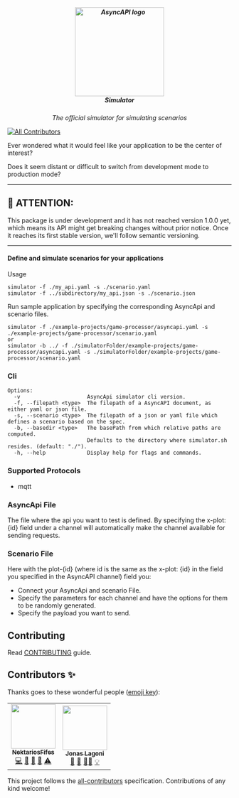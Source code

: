 <h5 align="center">
  <br>
  <a href="https://www.asyncapi.org"><img src="https://github.com/asyncapi/parser-nodejs/raw/master/assets/logo.png" alt="AsyncAPI logo" width="200"></a>
  <br>
  Simulator
</h5>
<p align="center">
  <em>The official simulator for simulating scenarios</em>
</p>

<!-- ALL-CONTRIBUTORS-BADGE:START - Do not remove or modify this section -->
[![All Contributors](https://img.shields.io/badge/all_contributors-2-orange.svg?style=flat-square)](#contributors-)
<!-- ALL-CONTRIBUTORS-BADGE:END -->

Ever wondered what it would feel like your application to be the center of interest?

Does it seem distant or difficult to switch from development mode to production mode?

---

## :loudspeaker: ATTENTION:

This package is under development and it has not reached version 1.0.0 yet, which means its API might get breaking changes without prior notice. Once it reaches its first stable version, we'll follow semantic versioning.

---

#### Define and simulate scenarios for your applications


Usage

```
simulator -f ./my_api.yaml -s ./scenario.yaml
simulator -f ../subdirectory/my_api.json -s ./scenario.json
```

Run sample application by specifying the corresponding 
AsyncApi and scenario files.
```
simulator -f ./example-projects/game-processor/asyncapi.yaml -s ./example-projects/game-processor/scenario.yaml
or
simulator -b ../ -f ./simulatorFolder/example-projects/game-processor/asyncapi.yaml -s ./simulatorFolder/example-projects/game-processor/scenario.yaml
```



### Cli

```
Options:
  -v                     AsyncApi simulator cli version.
  -f, --filepath <type>  The filepath of a AsyncAPI document, as either yaml or json file.
  -s, --scenario <type>  The filepath of a json or yaml file which defines a scenario based on the spec.
  -b, --basedir <type>   The basePath from which relative paths are computed.
                         Defaults to the directory where simulator.sh resides. (default: "./").
  -h, --help             Display help for flags and commands.

```

### Supported Protocols

- mqtt

### AsyncApi File

The file where the api you want to test is defined. By specifying the x-plot: {id} field
under a channel will automatically make the channel available for sending requests.



### Scenario File

Here with the plot-{id} (where id is the same as the x-plot: {id} in the field you specified in the AsyncAPI channel) field you:
- Connect your AsyncApi and scenario File.
- Specify the parameters for each channel and have the options for them to be randomly generated.
- Specify the payload you want to send.

## Contributing

Read [CONTRIBUTING](https://github.com/asyncapi/.github/blob/master/CONTRIBUTING.md) guide.

## Contributors ✨

Thanks goes to these wonderful people ([emoji key](https://allcontributors.org/docs/en/emoji-key)):

<!-- ALL-CONTRIBUTORS-LIST:START - Do not remove or modify this section -->
<!-- prettier-ignore-start -->
<!-- markdownlint-disable -->
<table>
  <tr>
    <td align="center"><a href="https://github.com/NektariosFifes"><img src="https://avatars.githubusercontent.com/u/61620751?v=4?s=100" width="100px;" alt=""/><br /><sub><b>NektariosFifes</b></sub></a><br /><a href="https://github.com/asyncapi/fluffy-robot/commits?author=NektariosFifes" title="Code">💻</a> <a href="https://github.com/asyncapi/fluffy-robot/commits?author=NektariosFifes" title="Documentation">📖</a> <a href="#ideas-NektariosFifes" title="Ideas, Planning, & Feedback">🤔</a> <a href="#maintenance-NektariosFifes" title="Maintenance">🚧</a> <a href="https://github.com/asyncapi/fluffy-robot/commits?author=NektariosFifes" title="Tests">⚠️</a></td>
    <td align="center"><a href="https://github.com/jonaslagoni"><img src="https://avatars.githubusercontent.com/u/13396189?v=4?s=100" width="100px;" alt=""/><br /><sub><b>Jonas Lagoni</b></sub></a><br /><a href="https://github.com/asyncapi/fluffy-robot/commits?author=jonaslagoni" title="Documentation">📖</a> <a href="https://github.com/asyncapi/fluffy-robot/pulls?q=is%3Apr+reviewed-by%3Ajonaslagoni" title="Reviewed Pull Requests">👀</a> <a href="#mentoring-jonaslagoni" title="Mentoring">🧑‍🏫</a> <a href="#example-jonaslagoni" title="Examples">💡</a></td>
  </tr>
</table>

<!-- markdownlint-restore -->
<!-- prettier-ignore-end -->

<!-- ALL-CONTRIBUTORS-LIST:END -->

This project follows the [all-contributors](https://github.com/all-contributors/all-contributors) specification. Contributions of any kind welcome!